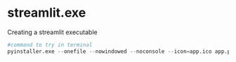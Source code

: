 # streamlit.exe
Creating a streamlit executable

```python
#command to try in terminal
pyinstaller.exe --onefile --nowindowed --noconsole --icon=app.ico app.py
```